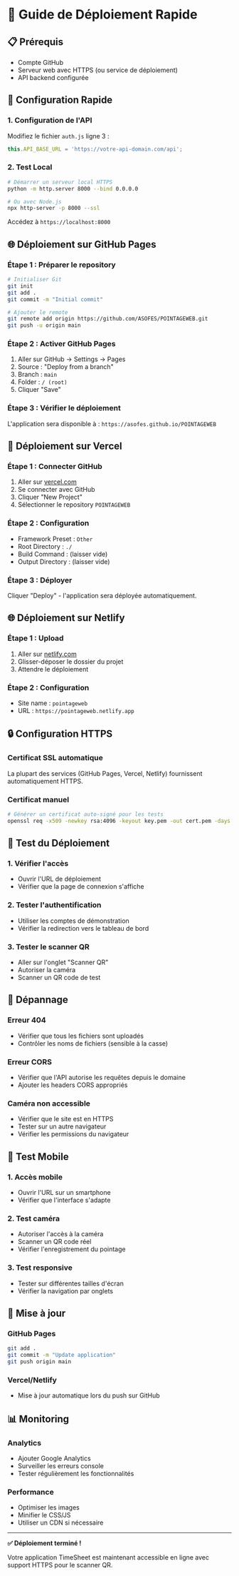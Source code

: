 # 🚀 Guide de Déploiement Rapide

## 📋 Prérequis

- Compte GitHub
- Serveur web avec HTTPS (ou service de déploiement)
- API backend configurée

## 🔧 Configuration Rapide

### 1. Configuration de l'API

Modifiez le fichier `auth.js` ligne 3 :
```javascript
this.API_BASE_URL = 'https://votre-api-domain.com/api';
```

### 2. Test Local

```bash
# Démarrer un serveur local HTTPS
python -m http.server 8000 --bind 0.0.0.0

# Ou avec Node.js
npx http-server -p 8000 --ssl
```

Accédez à `https://localhost:8000`

## 🌐 Déploiement sur GitHub Pages

### Étape 1 : Préparer le repository

```bash
# Initialiser Git
git init
git add .
git commit -m "Initial commit"

# Ajouter le remote
git remote add origin https://github.com/ASOFES/POINTAGEWEB.git
git push -u origin main
```

### Étape 2 : Activer GitHub Pages

1. Aller sur GitHub → Settings → Pages
2. Source : "Deploy from a branch"
3. Branch : `main`
4. Folder : `/ (root)`
5. Cliquer "Save"

### Étape 3 : Vérifier le déploiement

L'application sera disponible à :
`https://asofes.github.io/POINTAGEWEB`

## 🚀 Déploiement sur Vercel

### Étape 1 : Connecter GitHub

1. Aller sur [vercel.com](https://vercel.com)
2. Se connecter avec GitHub
3. Cliquer "New Project"
4. Sélectionner le repository `POINTAGEWEB`

### Étape 2 : Configuration

- Framework Preset : `Other`
- Root Directory : `./`
- Build Command : (laisser vide)
- Output Directory : (laisser vide)

### Étape 3 : Déployer

Cliquer "Deploy" - l'application sera déployée automatiquement.

## 🌐 Déploiement sur Netlify

### Étape 1 : Upload

1. Aller sur [netlify.com](https://netlify.com)
2. Glisser-déposer le dossier du projet
3. Attendre le déploiement

### Étape 2 : Configuration

- Site name : `pointageweb`
- URL : `https://pointageweb.netlify.app`

## 🔒 Configuration HTTPS

### Certificat SSL automatique

La plupart des services (GitHub Pages, Vercel, Netlify) fournissent automatiquement HTTPS.

### Certificat manuel

```bash
# Générer un certificat auto-signé pour les tests
openssl req -x509 -newkey rsa:4096 -keyout key.pem -out cert.pem -days 365 -nodes
```

## 🧪 Test du Déploiement

### 1. Vérifier l'accès
- Ouvrir l'URL de déploiement
- Vérifier que la page de connexion s'affiche

### 2. Tester l'authentification
- Utiliser les comptes de démonstration
- Vérifier la redirection vers le tableau de bord

### 3. Tester le scanner QR
- Aller sur l'onglet "Scanner QR"
- Autoriser la caméra
- Scanner un QR code de test

## 🐛 Dépannage

### Erreur 404
- Vérifier que tous les fichiers sont uploadés
- Contrôler les noms de fichiers (sensible à la casse)

### Erreur CORS
- Vérifier que l'API autorise les requêtes depuis le domaine
- Ajouter les headers CORS appropriés

### Caméra non accessible
- Vérifier que le site est en HTTPS
- Tester sur un autre navigateur
- Vérifier les permissions du navigateur

## 📱 Test Mobile

### 1. Accès mobile
- Ouvrir l'URL sur un smartphone
- Vérifier que l'interface s'adapte

### 2. Test caméra
- Autoriser l'accès à la caméra
- Scanner un QR code réel
- Vérifier l'enregistrement du pointage

### 3. Test responsive
- Tester sur différentes tailles d'écran
- Vérifier la navigation par onglets

## 🔄 Mise à jour

### GitHub Pages
```bash
git add .
git commit -m "Update application"
git push origin main
```

### Vercel/Netlify
- Mise à jour automatique lors du push sur GitHub

## 📊 Monitoring

### Analytics
- Ajouter Google Analytics
- Surveiller les erreurs console
- Tester régulièrement les fonctionnalités

### Performance
- Optimiser les images
- Minifier le CSS/JS
- Utiliser un CDN si nécessaire

---

**✅ Déploiement terminé !**

Votre application TimeSheet est maintenant accessible en ligne avec support HTTPS pour le scanner QR.

